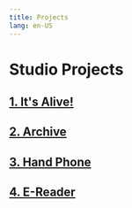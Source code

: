```yaml
---
title: Projects
lang: en-US
---
```


# Studio Projects

## [1. It's Alive!](./project-1)

## [2. Archive](./project-2-disabled)

## [3. Hand Phone](./project-3-disabled)

## [4. E-Reader](./project-4)
